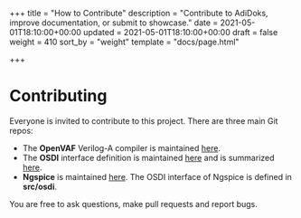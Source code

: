 +++
title = "How to Contribute"
description = "Contribute to AdiDoks, improve documentation, or submit to showcase."
date = 2021-05-01T18:10:00+00:00
updated = 2021-05-01T18:10:00+00:00
draft = false
weight = 410
sort_by = "weight"
template = "docs/page.html"

+++

# Contributing

Everyone is invited to contribute to this project. There are three main Git repos:

* The **OpenVAF** Verilog-A compiler is maintained [here](https://gitlab.com/DSPOM/OpenVAF).
* The **OSDI** interface definition is maintained [here](https://gitlab.com/mario.k/osdi) and is summarized [here](/osdi/osdi_v0p3.pdf). 
* **Ngspice** is maintained [here](https://ngspice.sourceforge.io/). The OSDI interface of Ngspice is defined in **src/osdi**. 

You are free to ask questions, make pull requests and report bugs. 

